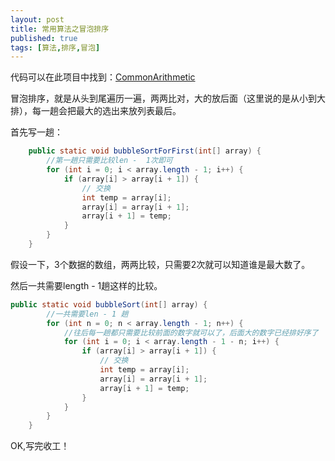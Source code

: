 ```yaml
---
layout: post
title: 常用算法之冒泡排序
published: true
tags: [算法,排序,冒泡]
---
```


代码可以在此项目中找到：[CommonArithmetic](https://github.com/Kyson/CommonArithmetic)

冒泡排序，就是从头到尾遍历一遍，两两比对，大的放后面（这里说的是从小到大排），每一趟会把最大的选出来放列表最后。

首先写一趟：

```java
    public static void bubbleSortForFirst(int[] array) {
        //第一趟只需要比较len -  1次即可
        for (int i = 0; i < array.length - 1; i++) {
            if (array[i] > array[i + 1]) {
                // 交换
                int temp = array[i];
                array[i] = array[i + 1];
                array[i + 1] = temp;
            }
        }
    }
```

假设一下，3个数据的数组，两两比较，只需要2次就可以知道谁是最大数了。

然后一共需要length - 1趟这样的比较。

```java
public static void bubbleSort(int[] array) {
        //一共需要len - 1 趟
        for (int n = 0; n < array.length - 1; n++) {
            //往后每一趟都只需要比较前面的数字就可以了，后面大的数字已经排好序了
            for (int i = 0; i < array.length - 1 - n; i++) {
                if (array[i] > array[i + 1]) {
                    // 交换
                    int temp = array[i];
                    array[i] = array[i + 1];
                    array[i + 1] = temp;
                }
            }
        }
    }
```

OK,写完收工！